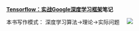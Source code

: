 **[Tensorflow：实战Google深度学习框架](http://www.broadview.com.cn/book/111)笔记**

本书写作模式： 深度学习算法->理论->实际问题     
![](E:\实践\MyStudy\深度学习算法.png)
